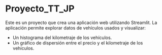 # Proyecto_TT_JP

Este es un proyecto que crea una aplicación web utilizando Streamlit. La aplicación permite explorar datos de vehículos usados y visualizar:

- Un histograma del kilometraje de los vehículos.
- Un gráfico de dispersión entre el precio y el kilometraje de los vehículos.
